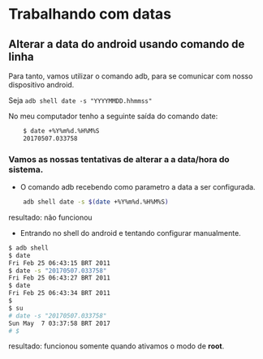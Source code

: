 # Trabalhando com datas

## Alterar a data do **android** usando comando de linha

Para tanto, vamos utilizar o comando adb, para se comunicar com nosso
dispositivo android.

Seja `adb shell date -s "YYYYMMDD.hhmmss"`

No meu computador tenho a seguinte saída do comando date:
```sh
    $ date +%Y%m%d.%H%M%S
    20170507.033758
```

### Vamos as nossas tentativas de alterar a a data/hora do sistema.

* O comando adb recebendo como parametro a data a ser configurada.

```sh
    adb shell date -s $(date +%Y%m%d.%H%M%S)
```
resultado: não funcionou

* Entrando no shell do android e tentando configurar manualmente.

```sh
$ adb shell
$ date
Fri Feb 25 06:43:15 BRT 2011
$ date -s "20170507.033758"
Fri Feb 25 06:43:27 BRT 2011
$ date
Fri Feb 25 06:43:34 BRT 2011
$
$ su
# date -s "20170507.033758"
Sun May  7 03:37:58 BRT 2017
# $
```

resultado: funcionou somente quando ativamos o modo de **root**.


